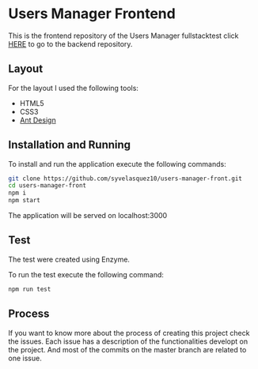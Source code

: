 # Users Manager Frontend

This is the frontend repository of the Users Manager fullstacktest click [HERE](https://github.com/syvelasquez10/users-manager-back) to go to the backend repository.

Layout
-------------

For the layout I used the following tools:

- HTML5
- CSS3
- [Ant Design](https://ant.design/)

Installation and Running
-------------
To install and run the application execute the following commands:

```bash
git clone https://github.com/syvelasquez10/users-manager-front.git
cd users-manager-front
npm i
npm start
```

The application will be served on localhost:3000

Test
-------------
The test were created using Enzyme. 

To run the test execute the following command:

```bash
npm run test
```

Process
-------------
If you want to know more about the process of creating this project check the issues. Each issue has a description of the functionalities developt on the project. And most of the commits on the master branch are related to one issue.
